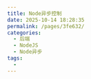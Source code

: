 ```yaml
---
title: Node异步控制
date: 2025-10-14 18:28:35
permalink: /pages/3fe632/
categories:
  - 后端
  - NodeJS
  - Node异步
tags:
  - 
---
```

